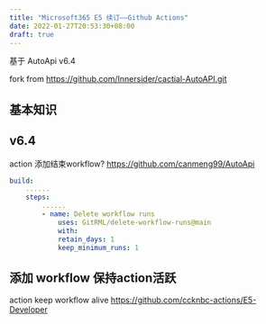```yaml
---
title: "Microsoft365 E5 续订——Github Actions"
date: 2022-01-27T20:53:30+08:00
draft: true
---
```


基于 AutoApi v6.4

fork from <https://github.com/Innersider/cactial-AutoAPI.git>

## 基本知识

## v6.4

action 添加结束workflow? <https://github.com/canmeng99/AutoApi>

```yml
build:
    ......
    steps:
        ......
        - name: Delete workflow runs
            uses: GitRML/delete-workflow-runs@main
            with:
            retain_days: 1
            keep_minimum_runs: 1
```

## 添加 workflow 保持action活跃

action keep workflow alive <https://github.com/ccknbc-actions/E5-Developer>
